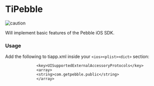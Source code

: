 # TiPebble #

![caution](http://img.shields.io/badge/new%20project-caution-orange.svg)

Will implement basic features of the Pebble iOS SDK.

### Usage ###

Add the following to tiapp.xml inside your `<ios><plist><dict>` section:

```
              <key>UISupportedExternalAccessoryProtocols</key>
              <array>
              <string>com.getpebble.public</string>
              </array>
```

